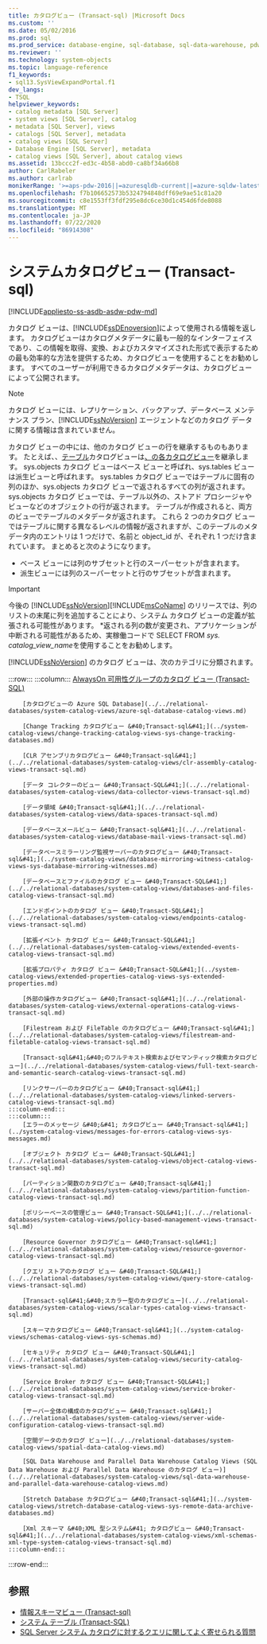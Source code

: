 ```yaml
---
title: カタログビュー (Transact-sql) |Microsoft Docs
ms.custom: ''
ms.date: 05/02/2016
ms.prod: sql
ms.prod_service: database-engine, sql-database, sql-data-warehouse, pdw
ms.reviewer: ''
ms.technology: system-objects
ms.topic: language-reference
f1_keywords:
- sql13.SysViewExpandPortal.f1
dev_langs:
- TSQL
helpviewer_keywords:
- catalog metadata [SQL Server]
- system views [SQL Server], catalog
- metadata [SQL Server], views
- catalogs [SQL Server], metadata
- catalog views [SQL Server]
- Database Engine [SQL Server], metadata
- catalog views [SQL Server], about catalog views
ms.assetid: 13bccc2f-ed3c-4b58-abd0-ca8bf34a66b8
author: CarlRabeler
ms.author: carlrab
monikerRange: '>=aps-pdw-2016||=azuresqldb-current||=azure-sqldw-latest||>=sql-server-2016||=sqlallproducts-allversions||>=sql-server-linux-2017||=azuresqldb-mi-current'
ms.openlocfilehash: f7b106652573b5324794848dff69e9ae51c81a20
ms.sourcegitcommit: c8e1553ff3fdf295e8dc6ce30d1c454d6fde8088
ms.translationtype: MT
ms.contentlocale: ja-JP
ms.lasthandoff: 07/22/2020
ms.locfileid: "86914308"
---
```

# <a name="system-catalog-views-transact-sql"></a>システムカタログビュー (Transact-sql)

[!INCLUDE[appliesto-ss-asdb-asdw-pdw-md](../../includes/appliesto-ss-asdb-asdw-pdw-md.md)]

カタログ ビューは、[!INCLUDE[ssDEnoversion](../../includes/ssdenoversion-md.md)]によって使用される情報を返します。 カタログビューはカタログメタデータに最も一般的なインターフェイスであり、この情報を取得、変換、およびカスタマイズされた形式で表示するための最も効率的な方法を提供するため、カタログビューを使用することをお勧めします。 すべてのユーザーが利用できるカタログメタデータは、カタログビューによって公開されます。

> [!NOTE]
> カタログ ビューには、レプリケーション、バックアップ、データベース メンテナンス プラン、[!INCLUDE[ssNoVersion](../../includes/ssnoversion-md.md)] エージェントなどのカタログ データに関する情報は含まれていません。

 カタログ ビューの中には、他のカタログ ビューの行を継承するものもあります。 たとえば、、[テーブル](../../relational-databases/system-catalog-views/sys-tables-transact-sql.md)カタログビューは[、の各カタログビュー](../../relational-databases/system-catalog-views/sys-objects-transact-sql.md)を継承します。 sys.objects カタログ ビューはベース ビューと呼ばれ、sys.tables ビューは派生ビューと呼ばれます。 sys.tables カタログ ビューではテーブルに固有の列のほか、sys.objects カタログ ビューで返されるすべての列が返されます。 sys.objects カタログ ビューでは、テーブル以外の、ストアド プロシージャやビューなどのオブジェクトの行が返されます。 テーブルが作成されると、両方のビューでテーブルのメタデータが返されます。 これら 2 つのカタログ ビューではテーブルに関する異なるレベルの情報が返されますが、このテーブルのメタデータ内のエントリは 1 つだけで、名前と object_id が、それぞれ 1 つだけ含まれています。 まとめると次のようになります。

- ベース ビューには列のサブセットと行のスーパーセットが含まれます。
- 派生ビューには列のスーパーセットと行のサブセットが含まれます。

> [!IMPORTANT]
> 今後の [!INCLUDE[ssNoVersion](../../includes/ssnoversion-md.md)][!INCLUDE[msCoName](../../includes/msconame-md.md)] のリリースでは、列のリストの末尾に列を追加することにより、システム カタログ ビューの定義が拡張される可能性があります。 \*返される列の数が変更され、アプリケーションが中断される可能性があるため、実稼働コードで SELECT FROM *sys. catalog_view_name*を使用することをお勧めします。

[!INCLUDE[ssNoVersion](../../includes/ssnoversion-md.md)] のカタログ ビューは、次のカテゴリに分類されます。

:::row:::
    :::column:::
        [AlwaysOn 可用性グループのカタログ ビュー &#40;Transact-SQL&#41;](../../relational-databases/system-catalog-views/always-on-availability-groups-catalog-views-transact-sql.md)
        
        [カタログビューの Azure SQL Database](../../relational-databases/system-catalog-views/azure-sql-database-catalog-views.md)
        
        [Change Tracking カタログビュー &#40;Transact-sql&#41;](../system-catalog-views/change-tracking-catalog-views-sys-change-tracking-databases.md)
        
        [CLR アセンブリカタログビュー &#40;Transact-sql&#41;](../../relational-databases/system-catalog-views/clr-assembly-catalog-views-transact-sql.md)
        
        [データ コレクターのビュー &#40;Transact-SQL&#41;](../../relational-databases/system-catalog-views/data-collector-views-transact-sql.md)
        
        [データ領域 &#40;Transact-sql&#41;](../../relational-databases/system-catalog-views/data-spaces-transact-sql.md)
        
        [データベースメールビュー &#40;Transact-sql&#41;](../../relational-databases/system-catalog-views/database-mail-views-transact-sql.md)
        
        [データベースミラーリング監視サーバーのカタログビュー &#40;Transact-sql&#41;](../system-catalog-views/database-mirroring-witness-catalog-views-sys-database-mirroring-witnesses.md)
        
        [データベースとファイルのカタログ ビュー &#40;Transact-SQL&#41;](../../relational-databases/system-catalog-views/databases-and-files-catalog-views-transact-sql.md)
        
        [エンドポイントのカタログ ビュー &#40;Transact-SQL&#41;](../../relational-databases/system-catalog-views/endpoints-catalog-views-transact-sql.md)
        
        [拡張イベント カタログ ビュー &#40;Transact-SQL&#41;](../../relational-databases/system-catalog-views/extended-events-catalog-views-transact-sql.md)
        
        [拡張プロパティ カタログ ビュー &#40;Transact-SQL&#41;](../system-catalog-views/extended-properties-catalog-views-sys-extended-properties.md)
        
        [外部の操作カタログビュー &#40;Transact-sql&#41;](../../relational-databases/system-catalog-views/external-operations-catalog-views-transact-sql.md)
        
        [Filestream および FileTable のカタログビュー &#40;Transact-sql&#41;](../../relational-databases/system-catalog-views/filestream-and-filetable-catalog-views-transact-sql.md)
        
        [Transact-sql&#41;&#40;のフルテキスト検索およびセマンティック検索カタログビュー](../../relational-databases/system-catalog-views/full-text-search-and-semantic-search-catalog-views-transact-sql.md)
        
        [リンクサーバーのカタログビュー &#40;Transact-sql&#41;](../../relational-databases/system-catalog-views/linked-servers-catalog-views-transact-sql.md)
    :::column-end:::
    :::column:::
        [エラーのメッセージ &#40;&#41; カタログビュー &#40;Transact-sql&#41;](../system-catalog-views/messages-for-errors-catalog-views-sys-messages.md)
        
        [オブジェクト カタログ ビュー &#40;Transact-SQL&#41;](../../relational-databases/system-catalog-views/object-catalog-views-transact-sql.md)
        
        [パーティション関数のカタログビュー &#40;Transact-sql&#41;](../../relational-databases/system-catalog-views/partition-function-catalog-views-transact-sql.md)
        
        [ポリシーベースの管理ビュー &#40;Transact-SQL&#41;](../../relational-databases/system-catalog-views/policy-based-management-views-transact-sql.md)
        
        [Resource Governor カタログビュー &#40;Transact-sql&#41;](../../relational-databases/system-catalog-views/resource-governor-catalog-views-transact-sql.md)
        
        [クエリ ストアのカタログ ビュー &#40;Transact-SQL&#41;](../../relational-databases/system-catalog-views/query-store-catalog-views-transact-sql.md)
        
        [Transact-sql&#41;&#40;スカラー型のカタログビュー](../../relational-databases/system-catalog-views/scalar-types-catalog-views-transact-sql.md)
        
        [スキーマカタログビュー &#40;Transact-sql&#41;](../system-catalog-views/schemas-catalog-views-sys-schemas.md)
        
        [セキュリティ カタログ ビュー &#40;Transact-SQL&#41;](../../relational-databases/system-catalog-views/security-catalog-views-transact-sql.md)
        
        [Service Broker カタログ ビュー &#40;Transact-SQL&#41;](../../relational-databases/system-catalog-views/service-broker-catalog-views-transact-sql.md)
        
        [サーバー全体の構成のカタログビュー &#40;Transact-sql&#41;](../../relational-databases/system-catalog-views/server-wide-configuration-catalog-views-transact-sql.md)
        
        [空間データのカタログ ビュー](../../relational-databases/system-catalog-views/spatial-data-catalog-views.md)
        
        [SQL Data Warehouse and Parallel Data Warehouse Catalog Views (SQL Data Warehouse および Parallel Data Warehouse のカタログ ビュー)](../../relational-databases/system-catalog-views/sql-data-warehouse-and-parallel-data-warehouse-catalog-views.md)
        
        [Stretch Database カタログビュー &#40;Transact-sql&#41;](../system-catalog-views/stretch-database-catalog-views-sys-remote-data-archive-databases.md)
        
        [Xml スキーマ &#40;XML 型システム&#41; カタログビュー &#40;Transact-sql&#41;](../../relational-databases/system-catalog-views/xml-schemas-xml-type-system-catalog-views-transact-sql.md)
    :::column-end:::
:::row-end:::

## <a name="see-also"></a>参照

- [情報スキーマビュー &#40;Transact-sql&#41;](../../relational-databases/system-information-schema-views/system-information-schema-views-transact-sql.md)
- [システム テーブル &#40;Transact-SQL&#41;](../../relational-databases/system-tables/system-tables-transact-sql.md)
- [SQL Server システム カタログに対するクエリに関してよく寄せられる質問](../../relational-databases/system-catalog-views/querying-the-sql-server-system-catalog-faq.md)
